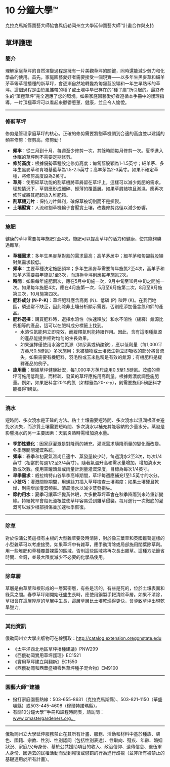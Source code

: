 # 10 分鐘大學™  
克拉克馬斯縣園藝大師協會與俄勒岡州立大學延伸園藝大師™計畫合作與支持  

## 草坪護理  

### 簡介  
理解家庭草坪的自然演變過程是擁有一片美觀草坪的關鍵，同時還能減少勞力和化學品的使用。首先，家庭園藝愛好者需要接受一個現實——以多年生黑麥草和細羊茅草等草種播種的新草坪，會逐漸自然地轉變為匍匐翦股穎和一年生早熟禾的草坪。這個過程是由於風攜帶的種子或土壤中早已存在的“種子庫”所引起的。最終產生的“頂極草坪”完全適應了您的環境。如果家庭園藝愛好者遵循本手冊中的護理指導，一片頂極草坪可以看起來鬱鬱蔥蔥、健康，並且令人愉悅。  

---

### 修剪草坪  
修剪是管理家庭草坪的核心。正確的修剪需要將割草機調到合適的高度並以建議的頻率修剪：修剪高，修剪勤！  
- **頻率**：從三月到十月，每週至少修剪一次，其餘時間每月修剪一次。夏季進入休眠的草坪則不需要定期修剪。  
- **修剪高度**：根據優勢草種設定修剪高度：匍匐翦股穎為1-1.5英寸；細羊茅、多年生黑麥草和肯塔基藍草為1.5-2.5英寸；高羊茅為2-3英寸。如果不確定草種，將修剪高度設為2英寸。  
- **草屑**：使用碎草功能的割草機將草屑留在草坪上，這樣可以減少氮肥的需求。理想情況下，草屑應形成細碎、輕薄的覆蓋層。如果草屑結塊且潮濕，應再次修剪或將其耙起放入堆肥箱。  
- **割草機刀片**：保持刀片鋒利，確保草被切割而不是撕裂。  
- **土壤壓實**：人流和割草機輪子會壓實土壤，改變修剪路徑以減少影響。  

---

### 施肥  
健康的草坪需要每年施肥2至4次。施肥可以提高草坪的活力和健康，使其能夠勝過雜草。  
- **草種需求**：多年生黑麥草對氮的需求最高；高羊茅居中；細羊茅和匍匐翦股穎對氮需求較低。  
- **頻率**：主要草種決定施肥頻率；多年生黑麥草需要每年施氮2至4次，高羊茅和細羊茅需要每年施氮1至3次，而頂極草坪則應每年施氮2次。  
- **時間**：如果每年施肥兩次，應在5月中旬施一次，9月中旬至10月中旬之間施一次。如果每年施肥4次，應在4月施第一次，5月至6月施第二次，8月至9月施第三次，10月施第四次。  
- **肥料成分 (N-P-K)**：草坪肥料應含高氮 (N)、低磷 (P) 和鉀 (K)。在我們地區，磷通常不缺乏，因此除非土壤分析顯示需要，否則應添加僅含氮和鉀的產品。  
- **肥料選擇**：購買肥料時，選擇水溶性（快速釋放）和水不溶性（緩釋）氮源比例相等的產品，這可以在肥料成分標籤上找到。  
  - 水溶性氮能夠立即見效，而緩釋氮則能持續作用。因此，含有這兩種氮源的產品能提供相對均勻的生長效果。  
  - 如果選擇僅使用水溶性氮源（如尿素或硝酸銨），應以低劑量（每1,000平方英尺0.5磅氮）多次施用；未被植物或土壤微生物立即吸收的部分將會流失。如果需要有機肥料，羽毛粉或玉米麩粉是有效的氮源；有機肥料是緩釋產品的例子。  
- **施用量**：根據草坪健康狀況，每1,000平方英尺施用0.5至1.5磅氮。茂盛的草坪可施用低劑量，而稀疏、發黃的草坪應施用高劑量。根據氮濃度調整施肥量。例如，如果肥料含20%的氮（如標籤為20-x-y），則需要施用5磅肥料才能獲得1磅氮。  

---

### 澆水  
短時間、多次澆水是正確的方法。粘土土壤需要短時間、多次澆水以濕潤根區並避免水流失，而沙質土壤需要短時間、多次澆水以補充其能容納的少量水分。蒸發是影響澆水的另一主要因素：天氣炎熱時需增加澆水量。  
- **季節性變化**：因家庭灌溉是對降雨的補充，灌溉需求隨降雨量的變化而改變。冬季應關閉灌溉系統。  
- **頻率**：春季和初夏氣溫尚且適中、蒸發量較少時，每週澆水2至3次，每次1/4英寸（相當於每週1/2至3/4英寸）。隨著氣溫升高和需水量增加，增加澆水天數或次數。使用空罐頭盒或雨量計測量灌溉深度，目標為每次1/4英寸。  
- **旱季需求**：威拉梅特山谷旱季高峰期間，草坪每週應補充1至1.5英寸的水分。  
- **小技巧**：灌溉間隙期間，用螺絲刀插入草坪檢查土壤濕度；如果土壤硬且乾燥，則需增加灌溉頻率。清晨澆水以減少蒸發損失。  
- **節約用水**：夏季可讓草坪變黃休眠，大多數草坪草會在秋季降雨到來時重新變綠。持續乾旱會殺死淺根並使草坪容易受到雜草侵襲。每月進行一次徹底的灌溉可以減少根部損傷並加速秋季恢復。  

---

### 除草  
對於像蒲公英這樣有主根的大型雜草要及時清除，對於像三葉草和英國雛菊這樣的小型雜草可以考慮接受。如果草坪中有雜草，應手動清除或局部施用闊葉除草劑。用一些堆肥和草種覆蓋裸露的區域，否則這些區域將再次長出雜草。這種方法節省時間、金錢，並最大限度減少不必要的化學品使用。  

---

### 除草層  
草層是由草莖和根形成的一層緊密層，有些是活的，有些是死的，位於土壤表面和綠葉之間。春季草坪剛開始旺盛生長時，應使用鋼製手耙清除草層。如果不清除，草根會在這層厚厚的草層中生長，這層草層比土壤乾燥得更快，會導致草坪出現乾旱壓力。  

---

### 其他資訊  
俄勒岡州立大學出版物可在線獲取：http://catalog.extension.oregonstate.edu  
- 《太平洋西北地區草坪播種建議》PNW299  
- 《西俄勒岡實用草坪護理》EC1521  
- 《實用草坪建立與翻新》EC1550  
- 《西俄勒岡和西華盛頓零售草坪種子混合物》EM9100  

---

### 園藝大師™建議  
- 撥打家庭園藝熱線：503-655-8631（克拉克馬斯縣）、503-821-1150（華盛頓縣）或503-445-4608（穆爾特諾瑪縣）。  
- 有關10分鐘大學™手冊和課程時間表，請訪問：www.cmastergardeners.org。  

---

俄勒岡州立大學延伸服務禁止在其所有計畫、服務、活動和材料中基於種族、膚色、國籍、宗教、性別、性別認同（包括性別表達）、性取向、殘疾、年齡、婚姻狀況、家庭/父母身份、基於公共援助項目的收入、政治信仰、遺傳信息、退伍軍人身份、因過去的民權活動而受到報復或懲罰的行為進行歧視（並非所有被禁止的基礎適用於所有計畫）。